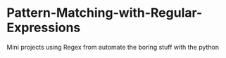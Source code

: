 # Pattern-Matching-with-Regular-Expressions
Mini projects using Regex from automate the boring stuff with the python

